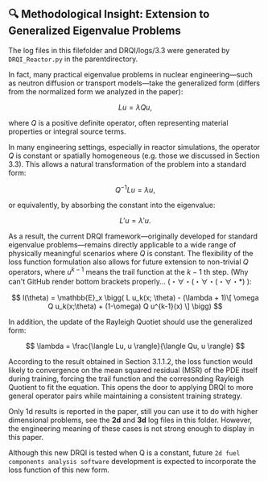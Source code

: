 ## 🔍 Methodological Insight: Extension to Generalized Eigenvalue Problems
The log files in this filefolder and DRQI/logs/3.3 were generated by `DRQI_Reactor.py` in the parentdirectory.

In fact, many practical eigenvalue problems in nuclear engineering—such as neutron diffusion or transport models—take the generalized form (differs from the normalized form we analyzed in the paper):

$$
L u = \lambda Q u,
$$

where $Q$ is a positive definite operator, often representing material properties or integral source terms.

In many engineering settings, especially in reactor simulations, the operator $Q$ is constant or spatially homogeneous (e.g. those we discussed in Section 3.3). This allows a natural transformation of the problem into a standard form:

$$
Q^{-1} L u = \lambda u,
$$

or equivalently, by absorbing the constant into the eigenvalue:

$$
L' u = \lambda' u.
$$

As a result, the current DRQI framework—originally developed for standard eigenvalue problems—remains directly applicable to a wide range of physically meaningful scenarios where $Q$ is constant. The flexibility of the loss function formulation also allows for future extension to non-trivial $Q$ operators, where $u^{k-1}$ means the trail function at the ${k-1}$ th step. (Why can't GitHub render bottom brackets properly... (・∀・(・∀・(・∀・*) ):

$$
l(\theta) = \mathbb{E}_x \bigg( L u_k(x; \theta) - (\lambda + 1)\[ \omega Q u_k(x;\theta) + (1-\omega) Q u^{k-1}(x) \] \bigg)
$$

In addition, the update of the Rayleigh Quotiet should use the generalized form:

$$
\lambda = \frac{\langle Lu, u \rangle}{\langle Qu, u \rangle}
$$

According to the result obtained in Section 3.1.1.2, the loss function would likely to convergence on the mean squared residual (MSR) of the PDE itself during training, forcing the trail function and the corresonding Rayleigh Quotient to fit the equation. This opens the door to applying DRQI to more general operator pairs while maintaining a consistent training strategy.

Only 1d results is reported in the paper, still you can use it to do with higher dimensional problems, see the **2d** and **3d** log files in this folder. However, the engineering meaning of these cases is not strong enough to display in this paper. 

Although this new DRQI is tested when Q is a constant, future `2d fuel components analysis software` development is expected to incorporate the loss function of this new form.
